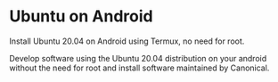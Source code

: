# Ubuntu on Android
Install Ubuntu 20.04 on Android using Termux, no need for root.

Develop software using the Ubuntu 20.04 distribution on your android without the need for root and install software maintained by Canonical.
